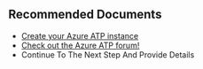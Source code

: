 <properties
	pageTitle="Not able to access the Instance"
	description="Not able to access the Instance"
	infoBubbleText="Not able to access the Instance"
	service="microsoft-aatp"
	resource="aatp"
	authors="digeler"
	ms.author="digeler"
	displayOrder="1"
	selfHelpType="generic"
	supportTopicIds="32729037"   
	resourceTags=""
	productPesIds="16264"
	cloudEnvironments="Public,fairfax"
	articleId="67cee420-039d-bdd2-0e44-f84388f2f7f3"
	ownershipId="Azure_Advanced_Threat_Protection"
/>

## **Recommended Documents**





* [Create your Azure ATP instance](https://docs.microsoft.com/azure-advanced-threat-protection/install-atp-step1)
* [Check out the Azure ATP forum!](https://techcommunity.microsoft.com/t5/azure-advanced-threat-protection/bd-p/AzureAdvancedThreatProtection)
* Continue To The Next Step And Provide Details